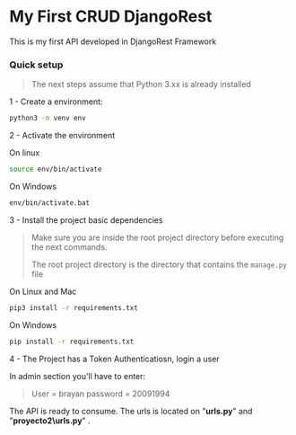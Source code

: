 
My First CRUD DjangoRest
==============================

This is my first API developed in DjangoRest Framework

### Quick setup

> The next steps assume that Python 3.xx is already installed

1 - <a name="step-1">Create a environment:</a>


```bash
python3 -m venv env
```
2 - <a name="step-2">Activate the environment</a>
<p> On linux </p>

```bash
source env/bin/activate
```
<p> On Windows </p>
 
```bash
env/bin/activate.bat
```


3 - <a name="step-3">Install the project basic dependencies </a>

> Make sure you are inside the root project directory before executing the next commands.
>
> The root project directory is the directory that contains the `manage.py` file

On Linux and Mac

```bash
pip3 install -r requirements.txt
```

On Windows

```bash
pip install -r requirements.txt
```
4 - <a name="step4">The Project has a Token Authenticatiosn, login a user</a>
<p>In admin section you'll have to enter: </p>

>User = brayan
>password = 20091994

The API is ready to consume. The urls is located on "__urls.py__" and "__proyecto2\urls.py__" .
